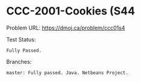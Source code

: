 # CCC-2001-Cookies (S44


Problem URL: 
    https://dmoj.ca/problem/ccc01s4
    
Test Status:

    Fully Passed.
    
Branches:

    master: Fully passed. Java. Netbeans Project.
    
